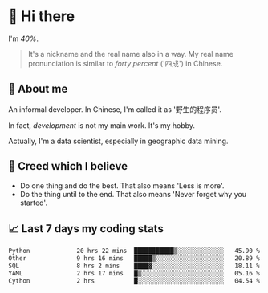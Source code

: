 # 👋 Hi there

I'm *40%*.

> It's a nickname and the real name also in a way.
> My real name pronunciation is similar to *forty percent* ('四成') in Chinese.

## :speech_balloon: About me

An informal developer. In Chinese, I'm called it as '野生的程序员'.

In fact, _development_ is not my main work. It's my hobby.

Actually, I'm a data scientist, especially in geographic data mining.

## :see_no_evil: Creed which I believe

- Do one thing and do the best. That also means 'Less is more'.
- Do the thing until to the end. That also means 'Never forget why you started'.

## :chart_with_upwards_trend: Last 7 days my coding stats

<!--START_SECTION:waka-->

```txt
Python             20 hrs 22 mins  ███████████▒░░░░░░░░░░░░░   45.90 %
Other              9 hrs 16 mins   █████▒░░░░░░░░░░░░░░░░░░░   20.89 %
SQL                8 hrs 2 mins    ████▓░░░░░░░░░░░░░░░░░░░░   18.11 %
YAML               2 hrs 17 mins   █▒░░░░░░░░░░░░░░░░░░░░░░░   05.16 %
Cython             2 hrs           █░░░░░░░░░░░░░░░░░░░░░░░░   04.54 %
```

<!--END_SECTION:waka-->
